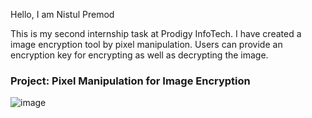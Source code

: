 Hello, I am Nistul Premod 

This is my second internship task at Prodigy InfoTech. I have created a image encryption tool by pixel manipulation. Users can provide an encryption key for encrypting as well as decrypting the image.


### Project: Pixel Manipulation for Image Encryption
![image](https://github.com/cybernistul/PRODIGY_CS_02/assets/169300257/7c0e80de-7f54-4550-81b1-d826eff516c4)



